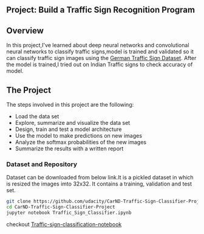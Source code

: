 ## Project: Build a Traffic Sign Recognition Program

Overview
---
In this project,I've learned about deep neural networks and convolutional neural networks to classify traffic signs,model is trained and validated so it can classify traffic sign images using the [German Traffic Sign Dataset](http://benchmark.ini.rub.de/?section=gtsrb&subsection=dataset). After the model is trained,I tried out on Indian Traffic signs to check accuracy of model.


The Project
---
The steps involved in  this project are the following:
* Load the data set
* Explore, summarize and visualize the data set
* Design, train and test a model architecture
* Use the model to make predictions on new images
* Analyze the softmax probabilities of the new images
* Summarize the results with a written report

### Dataset and Repository

Dataset can be downloaded from below link.It is a pickled dataset in which is resized the images imto 32x32. It contains a training, validation and test set.
```sh
git clone https://github.com/udacity/CarND-Traffic-Sign-Classifier-Project
cd CarND-Traffic-Sign-Classifier-Project
jupyter notebook Traffic_Sign_Classifier.ipynb
```
checkout [Traffic-sign-classification-notebook](https://github.com/harinjoshi/TrafficSignClassification/blob/master/Traffic_Sign_Classifier.ipynb)

